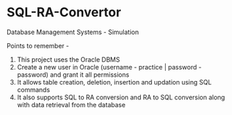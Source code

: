# SQL-RA-Convertor
Database Management Systems - Simulation

Points to remember -
1. This project uses the Oracle DBMS
2. Create a new user in Oracle (username - practice | password - password) and grant it all permissions
3. It allows table creation, deletion, insertion and updation using SQL commands
4. It also supports SQL to RA conversion and RA to SQL conversion along with data retrieval from the database
